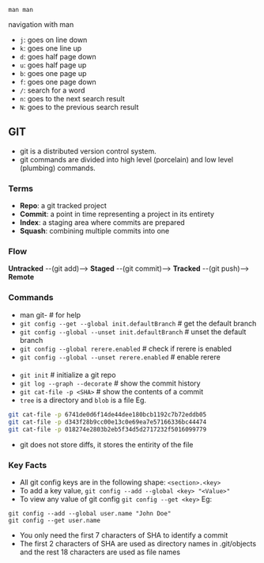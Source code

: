 ```
man man
```
navigation with man
- `j`: goes on line down
- `k`: goes one line up
- `d`: goes half page down
- `u`: goes half page up
- `b`: goes one page up
- `f`: goes one page down
- `/`: search for a word
- `n`: goes to the next search result
- `N`: goes to the previous search result

## GIT
- git is a distributed version control system.
- git commands are divided into high level (porcelain) and low level (plumbing) commands.

### Terms
- **Repo**: a git tracked project
- **Commit**: a point in time representing a project in its entirety
- **Index**: a staging area where commits are prepared
- **Squash**: combining multiple commits into one

### Flow
**Untracked** --(git add)--> **Staged** --(git commit)--> **Tracked** --(git push)--> **Remote**

### Commands
- man git-<ops> # for help
- `git config --get --global init.defaultBranch` # get the default branch
- `git config --global --unset init.defaultBranch` # unset the default branch
- `git config --global rerere.enabled` # check if rerere is enabled
- `git config --global --unset rerere.enabled` # enable rerere

####
- `git init` # initialize a git repo
- `git log --graph --decorate` # show the commit history
- `git cat-file -p <SHA>` # show the contents of a commit
- `tree` is a directory and `blob` is a file
Eg. 
```bash
git cat-file -p 6741de0d6f14de44dee180bcb1192c7b72eddb05
git cat-file -p d343f28b9cc00e13c0e69ea7e57166336bc44474
git cat-file -p 018274e2803b2eb5f34d5d2717232f5016099779
```
- git does not store diffs, it stores the entirity of the file
### Key Facts
- All git config keys are in the following shape: `<section>.<key>`
- To add a key value, `git config --add --global <key> "<Value>"`
- To view any value of git config `git config --get <key>`
Eg: 
```
git config --add --global user.name "John Doe"
git config --get user.name
```
- You only need the first 7 characters of SHA to identify a commit
- The first 2 characters of SHA are used as directory names in .git/objects and the rest 18 characters are used as file names